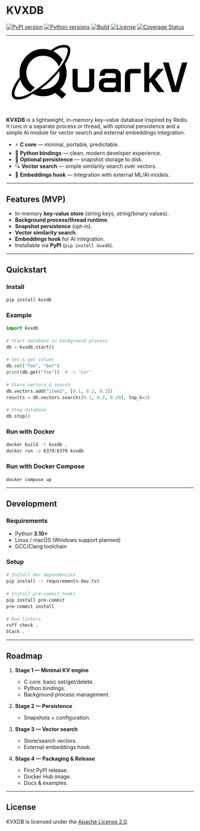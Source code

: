 # KVXDB

[![PyPI version](https://img.shields.io/pypi/v/kvxdb.svg)](https://pypi.org/project/kvxdb/)
[![Python versions](https://img.shields.io/pypi/pyversions/kvxdb.svg)](https://pypi.org/project/kvxdb/)
[![Build](https://github.com/your-org/kvxdb/actions/workflows/ci.yml/badge.svg)](https://github.com/your-org/kvxdb/actions)
[![License](https://img.shields.io/badge/license-Apache%202.0-blue.svg)](LICENSE)
[![Coverage Status](https://coveralls.io/repos/github/your-org/kvxdb/badge.svg?branch=main)](https://coveralls.io/github/your-org/kvxdb?branch=main)

---
<picture>
  <source media="(prefers-color-scheme: dark)" srcset="imgs/white.png" />
  <source media="(prefers-color-scheme: light)" srcset="imgs/black.png" />
  <img alt="Лого" src="imgs/black.png">
</picture>

**KVXDB** is a lightweight, in-memory key–value database inspired by Redis.  
It runs in a separate process or thread, with optional persistence and a simple AI module for vector search and external embeddings integration.

- ⚡ **C core** — minimal, portable, predictable.  
- 🐍 **Python bindings** — clean, modern developer experience.  
- 💾 **Optional persistence** — snapshot storage to disk.  
- 🔍 **Vector search** — simple similarity search over vectors.  
- 🔗 **Embeddings hook** — integration with external ML/AI models.  

---

## Features (MVP)
- In-memory **key–value store** (string keys, string/binary values).  
- **Background process/thread runtime**.  
- **Snapshot persistence** (opt-in).  
- **Vector similarity search**.  
- **Embeddings hook** for AI integration.  
- Installable via **PyPI** (`pip install kvxdb`).  

---

## Quickstart

### Install
```bash
pip install kvxdb
```

### Example
```python
import kvxdb

# Start database in background process
db = kvxdb.start()

# Set & get values
db.set("foo", "bar")
print(db.get("foo"))  # -> "bar"

# Store vectors & search
db.vectors.add("item1", [0.1, 0.2, 0.3])
results = db.vectors.search([0.1, 0.2, 0.29], top_k=3)

# Stop database
db.stop()
```

### Run with Docker
```bash
docker build -t kvxdb .
docker run -p 6379:6379 kvxdb
```

### Run with Docker Compose
```bash
docker compose up
```

---

## Development

### Requirements
- Python **3.10+**
- Linux / macOS (Windows support planned)
- GCC/Clang toolchain

### Setup
```bash
# Install dev dependencies
pip install -r requirements-dev.txt

# Install pre-commit hooks
pip install pre-commit
pre-commit install

# Run linters
ruff check .
black .
```

---

## Roadmap

1. **Stage 1 — Minimal KV engine**
   - C core: basic set/get/delete.
   - Python bindings.
   - Background process management.

2. **Stage 2 — Persistence**
   - Snapshots + configuration.

3. **Stage 3 — Vector search**
   - Store/search vectors.
   - External embeddings hook.

4. **Stage 4 — Packaging & Release**
   - First PyPI release.
   - Docker Hub image.
   - Docs & examples.

---

## License
KVXDB is licensed under the [Apache License 2.0](LICENSE).
